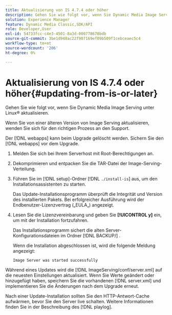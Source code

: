 ```yaml
---
title: Aktualisierung von IS 4.7.4 oder höher
description: Gehen Sie wie folgt vor, wenn Sie Dynamic Media Image Serving unter Linux® aktualisieren.
solution: Experience Manager
feature: Dynamic Media Classic,SDK/API
role: Developer,User
exl-id: 54733fcc-c4e3-4501-8a3d-000778678bdb
source-git-commit: 3be1d948ac22f907169ef09b509f1cebceaec5c4
workflow-type: tm+mt
source-wordcount: '206'
ht-degree: 0%

---
```


# Aktualisierung von IS 4.7.4 oder höher{#updating-from-is-or-later}

Gehen Sie wie folgt vor, wenn Sie Dynamic Media Image Serving unter Linux® aktualisieren.

Wenn Sie von einer älteren Version von Image Serving aktualisieren, wenden Sie sich für den richtigen Prozess an den Support.

Der [!DNL webapps] kann beim Upgrade gelöscht werden. Sichern Sie den [!DNL webapps] vor dem Upgrade.

1. Melden Sie sich bei Ihrem Serverhost mit Root-Berechtigungen an.
1. Dekomprimieren und entpacken Sie die TAR-Datei der Image-Serving-Verteilung.
1. Führen Sie im [!DNL setup]-Ordner [!DNL `./install-is`] aus, um den Installationsassistenten zu starten.

   Das Update-Installationsprogramm überprüft die Integrität und Version des installierten Pakets. Bei erfolgreicher Ausführung wird der Endbenutzer-Lizenzvertrag („EULA„) angezeigt.
1. Lesen Sie die Lizenzvereinbarung und geben Sie **[!UICONTROL y]** ein, um mit der Installation fortzufahren.

   Das Installationsprogramm sichert die alten Server-Konfigurationsdateien im Ordner [!DNL BACKUP/] .

   Wenn die Installation abgeschlossen ist, wird die folgende Meldung angezeigt:

   `Image Server was started successfully`

Während eines Updates wird die [!DNL ImageServing/conf/server.xml] auf die neuesten Einstellungen aktualisiert. Wenn Sie Werte geändert oder hinzugefügt haben, speichern Sie die vorhandenen [!DNL server.xml] und implementieren Sie die Änderungen nach dem Upgrade erneut.

Nach einer Update-Installation sollten Sie den HTTP-Antwort-Cache aufwärmen, bevor Sie den Server live schalten. Weitere Informationen finden Sie in der Beschreibung des [!DNL playlog].
